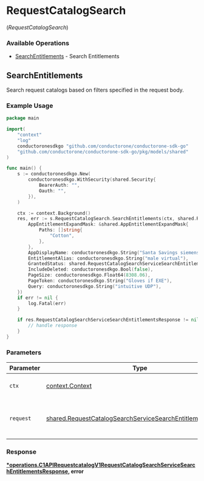 # RequestCatalogSearch
(*RequestCatalogSearch*)

### Available Operations

* [SearchEntitlements](#searchentitlements) - Search Entitlements

## SearchEntitlements

Search request catalogs based on filters specified in the request body.

### Example Usage

```go
package main

import(
	"context"
	"log"
	conductoronesdkgo "github.com/conductorone/conductorone-sdk-go"
	"github.com/conductorone/conductorone-sdk-go/pkg/models/shared"
)

func main() {
    s := conductoronesdkgo.New(
        conductoronesdkgo.WithSecurity(shared.Security{
            BearerAuth: "",
            Oauth: "",
        }),
    )

    ctx := context.Background()
    res, err := s.RequestCatalogSearch.SearchEntitlements(ctx, shared.RequestCatalogSearchServiceSearchEntitlementsRequest{
        AppEntitlementExpandMask: &shared.AppEntitlementExpandMask{
            Paths: []string{
                "Cotton",
            },
        },
        AppDisplayName: conductoronesdkgo.String("Santa Savings siemens"),
        EntitlementAlias: conductoronesdkgo.String("male virtual"),
        GrantedStatus: shared.RequestCatalogSearchServiceSearchEntitlementsRequestGrantedStatusGranted.ToPointer(),
        IncludeDeleted: conductoronesdkgo.Bool(false),
        PageSize: conductoronesdkgo.Float64(8308.06),
        PageToken: conductoronesdkgo.String("Gloves if EXE"),
        Query: conductoronesdkgo.String("intuitive UDP"),
    })
    if err != nil {
        log.Fatal(err)
    }

    if res.RequestCatalogSearchServiceSearchEntitlementsResponse != nil {
        // handle response
    }
}
```

### Parameters

| Parameter                                                                                                                                  | Type                                                                                                                                       | Required                                                                                                                                   | Description                                                                                                                                |
| ------------------------------------------------------------------------------------------------------------------------------------------ | ------------------------------------------------------------------------------------------------------------------------------------------ | ------------------------------------------------------------------------------------------------------------------------------------------ | ------------------------------------------------------------------------------------------------------------------------------------------ |
| `ctx`                                                                                                                                      | [context.Context](https://pkg.go.dev/context#Context)                                                                                      | :heavy_check_mark:                                                                                                                         | The context to use for the request.                                                                                                        |
| `request`                                                                                                                                  | [shared.RequestCatalogSearchServiceSearchEntitlementsRequest](../../models/shared/requestcatalogsearchservicesearchentitlementsrequest.md) | :heavy_check_mark:                                                                                                                         | The request object to use for the request.                                                                                                 |


### Response

**[*operations.C1APIRequestcatalogV1RequestCatalogSearchServiceSearchEntitlementsResponse](../../models/operations/c1apirequestcatalogv1requestcatalogsearchservicesearchentitlementsresponse.md), error**

